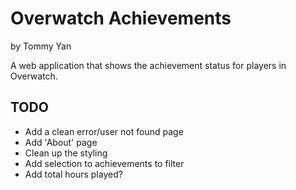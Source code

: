 # Overwatch Achievements
by Tommy Yan

A web application that shows the achievement status for players in Overwatch.

## TODO
- Add a clean error/user not found page
- Add 'About' page
- Clean up the styling
- Add selection to achievements to filter
- Add total hours played?